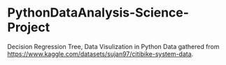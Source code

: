 # PythonDataAnalysis-Science-Project
Decision Regression Tree, Data Visulization in Python 
Data gathered from https://www.kaggle.com/datasets/sujan97/citibike-system-data. 
